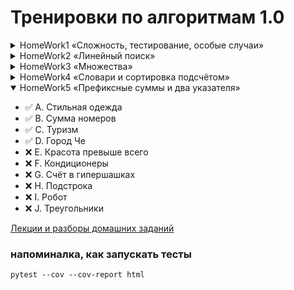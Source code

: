 # Тренировки по алгоритмам 1.0

<details><summary>HomeWork1 «Сложность, тестирование, особые случаи»</summary>

   - ✅ A. Кондиционер
   - ✅ B. Треугольник
   - ✅ C. Телефонные номера
   - ✅ D. Уравнение с корнем
   - ✅ E. Скорая помощь
   - ✅ F. Расстановка ноутбуков
   - ✅ G. Детали
   - ✅ H. Метро
   - ✅ I. Узник замка Иф
   - ✅ J. Система линейных уравнений-2

</details>
<details><summary>HomeWork2 «Линейный поиск»</summary>

   - ✅ A. Возрастает ли список?
   - ✅ B. Определить вид последовательности
   - ✅ C. Ближайшее число
   - ✅ D. Больше своих соседей
   - ✅ E. Чемпионат по метанию коровьих лепёшек
   - ✅ F. Симметричная последовательность
   - ✅ G. Наибольшее произведение двух чисел
   - ✅ H. Наибольшее произведение трёх чисел
   - ✅ I. Сапёр
   - ✅ J. Треугольник Максима

</details>
<details><summary>HomeWork3 «Множества»</summary>

   - ✅ A. Количество различных чисел
   - ✅ B. Пересечение множеств
   - ✅ C. Кубики
   - ✅ D. Количество слов в тексте
   - ✅ E. OpenCalculator
   - ✅ F. Инопланетный геном
   - ✅ G. Черепахи
   - ✅ H. Злые свинки
   - ✅ I. Полиглоты
   - ✅ J. Пробежки по Манхэттену

</details>
<details><summary>HomeWork4 «Словари и сортировка подсчётом»</summary>

   - ✅ A. Словарь синонимов
   - ✅ B. Номер появления слова
   - ✅ C. Самое частое слово
   - ✅ D. Клавиатура
   - ✅ E. Пирамида
   - ✅ F. Продажи
   - ✅ G. Банковские счета
   - ✅ H. Расшифровка письменности Майя
   - ✅ I. Контрольная по ударениям
   - ✅ J. Дополнительная проверка на списывание

</details>
<details open="true"><summary>HomeWork5 «Префиксные суммы и два указателя»</summary>

   - ✅ A. Стильная одежда
   - ✅ B. Сумма номеров
   - ✅ C. Туризм
   - ✅ D. Город Че
   - ❌ E. Красота превыше всего
   - ❌ F. Кондиционеры
   - ❌ G. Счёт в гипершашках
   - ❌ H. Подстрока
   - ❌ I. Робот
   - ❌ J. Треугольники

</details>

[Лекции и разборы домашних заданий](https://www.youtube.com/playlist?list=PL6Wui14DvQPySdPv5NUqV3i8sDbHkCKC5)

### напоминалка, как запускать тесты
```commandline
pytest --cov --cov-report html
```
